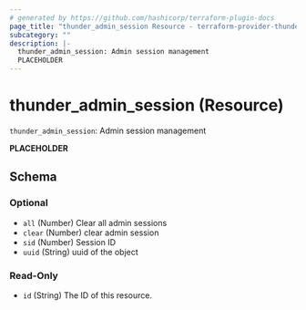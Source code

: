 ```yaml
---
# generated by https://github.com/hashicorp/terraform-plugin-docs
page_title: "thunder_admin_session Resource - terraform-provider-thunder"
subcategory: ""
description: |-
  thunder_admin_session: Admin session management
  PLACEHOLDER
---
```


# thunder_admin_session (Resource)

`thunder_admin_session`: Admin session management

__PLACEHOLDER__



<!-- schema generated by tfplugindocs -->
## Schema

### Optional

- `all` (Number) Clear all admin sessions
- `clear` (Number) clear admin session
- `sid` (Number) Session ID
- `uuid` (String) uuid of the object

### Read-Only

- `id` (String) The ID of this resource.


